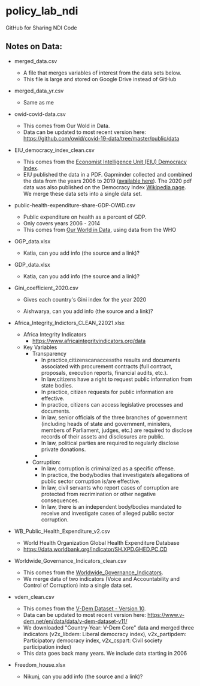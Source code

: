 # policy_lab_ndi

GitHub for Sharing NDI Code

## Notes on Data:

-   merged_data.csv

    -   A file that merges variables of interest from the data sets below.
    -   This file is large and stored on Google Drive instead of GitHub

-   merged_data_yr.csv

    -   Same as me

-   owid-covid-data.csv

    -   This comes from Our Wold in Data.
    -   Data can be updated to most recent version here: <https://github.com/owid/covid-19-data/tree/master/public/data>

-   EIU_democracy_index_clean.csv

    -   This comes from the [Economist Intelligence Unit (EIU) Democracy Index](https://www.eiu.com/n/campaigns/democracy-index-2020/).
    -   EIU published the data in a PDF. Gapminder collected and combined the data from the years 2006 to 2019 ([available here](https://www.gapminder.org/data/documentation/democracy-index/)). The 2020 pdf data was also published on the Democracy Index [Wikipedia page](https://en.wikipedia.org/wiki/Democracy_Index). We merge these data sets into a single data set.

-   public-health-expenditure-share-GDP-OWID.csv

    -   Public expenditure on health as a percent of GDP.
    -   Only covers years 2006 - 2014
    -   This comes from [Our World in Data](https://ourworldindata.org/grapher/public-health-expenditure-share-gdp-owid), using data from the WHO

-   OGP_data.xlsx

    -   Katia, can you add info (the source and a link)?

-   GDP_data.xlsx

    -   Katia, can you add info (the source and a link)?

-   Gini_coefficient_2020.csv

    -   Gives each country's Gini index for the year 2020

    -   Aishwarya, can you add info (the source and a link)?

-   Africa_Integrity_Indictors_CLEAN_22021.xlsx

    -   Africa Integrity Indicators
        -   https://www.africaintegrityindicators.org/data
    -   Key Variables
        - Transparency
            - In practice,citizenscanaccessthe results and documents associated with procurement contracts (full contract, proposals, execution reports, financial audits, etc.).
            - In law,citizens have a right to request public information from state bodies.
            - In practice, citizen requests for public information are effective.
            - In practice, citizens can access legislative processes and documents.
            - In law, senior officials of the three branches of government (including heads of state and government, ministers, members of Parliament, judges, etc.) are required to disclose records of their assets and disclosures are public.
            - In law, political parties are required to regularly disclose private donations.
            - 
        - Corruption:
            - In law, corruption is criminalized as a specific offense.
            - In practice, the body/bodies that investigate/s allegations of public sector corruption is/are effective.
            - In law, civil servants who report cases of corruption are protected from recrimination or other negative consequences.
            - In law, there is an independent body/bodies mandated to receive and investigate cases of alleged public sector corruption.
    

-   WB_Public_Health_Expenditure_v2.csv

    - World Health Organization Global Health Expenditure Database
    - https://data.worldbank.org/indicator/SH.XPD.GHED.PC.CD

-   Worldwide_Governance_Indicators_clean.csv

    -   This comes from the [Worldwide_Governance_Indicators](https://info.worldbank.org/governance/wgi/).
    -   We merge data of two indicators (Voice and Accountability and Control of Corruption) into a single data set.

-   vdem_clean.csv

    -   This comes from the [V-Dem Dataset - Version 10](https://www.v-dem.net/en/data/data/v-dem-dataset/).
    -   Data can be updated to most recent version here: <https://www.v-dem.net/en/data/data/v-dem-dataset-v11/>
    -   We downloaded "Country-Year: V-Dem Core" data and merged three indicators (v2x_libdem: Liberal democracy index), v2x_partipdem: Participatory democracy index, v2x_cspart: Civil society participation index)
    -   This data goes back many years. We include data starting in 2006

-   Freedom_house.xlsx

    -   Nikunj, can you add info (the source and a link)?
